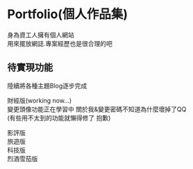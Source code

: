 # Portfolio(個人作品集)
身為資工人擁有個人網站  
用來擺放網誌.專案經歷也是很合理的吧  

## 待實現功能
陸續將各種主題Blog逐步完成  


財經版(working now...)  
變更頭像功能正在學習中 
關於我&變更密碼不知道為什麼壞掉了QQ  
(有些用不太到的功能就懶得修了 抱歉)  
  
影評版  
旅遊版  
科技版  
烈酒雪茄版  
